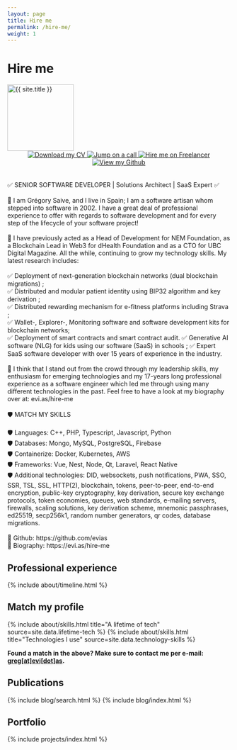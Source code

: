 ```yaml
---
layout: page
title: Hire me
permalink: /hire-me/
weight: 1
---
```


# **Hire me**

<!-- Fine Circle Responsive Image -->
<div id="container" class="my-2">
  <img src="{{ site.author.image }}"
        alt="{{ site.title }}"
        class="circle-image wow animated zoomIn"
        data-wow-delay=".1s"
        style="width: 150px;">
</div>

<div style="text-align: center;">
  <a href='https://files.evias.be/CV.pdf' target="_blank">
    <img alt='Download my CV' src='https://img.shields.io/badge/Download_my CV-100000?style=for-the-badge&logo=Download my CV&logoColor=white&labelColor=0786E1&color=0786E1'/>
  </a>
  <a href='https://calendly.com/ubcdigital/hire-me' target="_blank">
    <img alt='Jump on a call' src='https://img.shields.io/badge/Jump_on a call-100000?style=for-the-badge&logo=Jump on a call&logoColor=white&labelColor=00C781&color=00C781'/>
  </a>
  <a href='https://www.freelancer.com/u/ubcdigital' target="_blank">
    <img alt='Hire me on Freelancer' src='https://img.shields.io/badge/Hire_me on Freelancer-100000?style=for-the-badge&logo=Hire me on Freelancer&logoColor=white&labelColor=00C781&color=00C781'/>
  </a>
  <a href='https://github.com/evias' target="_blank">
    <img alt='View my Github' src='https://img.shields.io/badge/View_my Github-100000?style=for-the-badge&logo=View my Github&logoColor=white&labelColor=F1C40F&color=F1C40F'/>
  </a>
</div>

<div class="row">
<br /><br />
✅ SENIOR SOFTWARE DEVELOPER | Solutions Architect | SaaS Expert ✅
<br /><br />
👋 I am Grégory Saive, and I live in Spain; I am a software artisan whom stepped into
software in 2002. I have a great deal of professional experience to offer with regards
to software development and for every step of the lifecycle of your software project!
<br /><br />
🧐 I have previously acted as a Head of Development for NEM Foundation, as a Blockchain
Lead in Web3 for dHealth Foundation and as a CTO for UBC Digital Magazine. All the while,
continuing to grow my technology skills. My latest research includes: 
<br /><br />
✅ Deployment of next-generation blockchain networks (dual blockchain migrations) ;<br />
✅ Distributed and modular patient identity using BIP32 algorithm and key derivation ;<br />
✅ Distributed rewarding mechanism for e-fitness platforms including Strava ;<br />
✅ Wallet-, Explorer-, Monitoring software and software development kits for blockchain networks;<br />
✅ Deployment of smart contracts and smart contract audit.
✅ Generative AI software (NLG) for kids using our software (SaaS) in schools ;
✅ Expert SaaS software developer with over 15 years of experience in the industry.
<br /><br />
👥 I think that I stand out from the crowd through my leadership skills, my enthusiasm for emerging technologies and my 17-years long professional experience as a software engineer which led me through using many different technologies in the past. Feel free to have a look at my biography over at: evi.as/hire-me
<br /><br />
🛡 MATCH MY SKILLS
<br /><br />
🛡 Languages: C++, PHP, Typescript, Javascript, Python<br />
🛡 Databases: Mongo, MySQL, PostgreSQL, Firebase<br />
🛡 Containerize: Docker, Kubernetes, AWS<br />
🛡 Frameworks: Vue, Nest, Node, Qt, Laravel, React Native<br />
🛡 Additional technologies: DID, websockets, push notifications, PWA, SSO, SSR, TSL,
SSL, HTTP(2), blockchain, tokens, peer-to-peer, end-to-end encryption, public-key
cryptography, key derivation, secure key exchange protocols, token economies, queues,
web standards, e-mailing servers, firewalls, scaling solutions, key derivation scheme,
mnemonic passphrases, ed25519, secp256k1, random number generators, qr codes, database
migrations. 
<br /><br />
🧐 Github: https://github.com/evias<br />
🧐 Biography: https://evi.as/hire-me
</div>

<h2>Professional experience</h2>
<div class="row">
{% include about/timeline.html %}
</div>

<h2>Match my profile</h2>
<div class="row">
{% include about/skills.html title="A lifetime of tech" source=site.data.lifetime-tech %}
{% include about/skills.html title="Technologies I use" source=site.data.technology-skills %}

<b>Found a match in the above? Make sure to contact me per e-mail: <u>greg[at]evi[dot]as</u>.</b>
</div>

<h2>Publications</h2>
<div class="row">
{% include blog/search.html %}
{% include blog/index.html %}
</div>

<h2>Portfolio</h2>
<div class="row">
{% include projects/index.html %}
</div>
